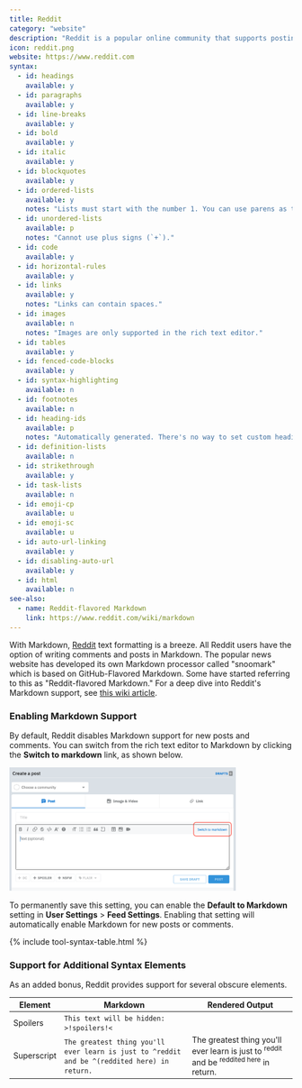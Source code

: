 ```yaml
---
title: Reddit
category: "website"
description: "Reddit is a popular online community that supports posting in Markdown."
icon: reddit.png
website: https://www.reddit.com
syntax:
  - id: headings
    available: y
  - id: paragraphs
    available: y
  - id: line-breaks
    available: y
  - id: bold
    available: y
  - id: italic
    available: y
  - id: blockquotes
    available: y
  - id: ordered-lists
    available: y
    notes: "Lists must start with the number 1. You can use parens as the ending punctuation (i.e., `1)` instead of `1.`)."
  - id: unordered-lists
    available: p
    notes: "Cannot use plus signs (`+`)."
  - id: code
    available: y
  - id: horizontal-rules
    available: y
  - id: links
    available: y
    notes: "Links can contain spaces."
  - id: images
    available: n
    notes: "Images are only supported in the rich text editor."
  - id: tables
    available: y
  - id: fenced-code-blocks
    available: y
  - id: syntax-highlighting
    available: n
  - id: footnotes
    available: n
  - id: heading-ids
    available: p
    notes: "Automatically generated. There's no way to set custom heading IDs."
  - id: definition-lists
    available: n
  - id: strikethrough
    available: y
  - id: task-lists
    available: n
  - id: emoji-cp
    available: u
  - id: emoji-sc
    available: u
  - id: auto-url-linking
    available: y
  - id: disabling-auto-url
    available: y
  - id: html
    available: n
see-also:
  - name: Reddit-flavored Markdown
    link: https://www.reddit.com/wiki/markdown
---
```


With Markdown, [Reddit](https://www.reddit.com) text formatting is a breeze. All Reddit users have the option of writing comments and posts in Markdown. The popular news website has developed its own Markdown processor called "snoomark" which is based on GitHub-Flavored Markdown. Some have started referring to this as "Reddit-flavored Markdown." For a deep dive into Reddit's Markdown support, see [this wiki article](https://www.reddit.com/wiki/markdown).

### Enabling Markdown Support

By default, Reddit disables Markdown support for new posts and comments. You can switch from the rich text editor to Markdown by clicking the **Switch to markdown** link, as shown below.

<img src="/assets/images/tools/reddit.png" class="img-fluid" alt="Switching to Markdown on Reddit.com" style="width:80%;">

To permanently save this setting, you can enable the **Default to Markdown** setting in **User Settings** > **Feed Settings**. Enabling that setting will automatically enable Markdown for new posts or comments.

{% include tool-syntax-table.html %}

### Support for Additional Syntax Elements

As an added bonus, Reddit provides support for several obscure elements.

<table class="table table-bordered" style="font-size: 14px">
  <thead class="thead-light">
    <tr>
      <th>Element</th>
      <th>Markdown</th>
      <th>Rendered Output</th>
    </tr>
  </thead>
  <tbody>
    <tr>
      <td>Spoilers</td>
      <td><code>This text will be hidden: >!spoilers!<</code></td>
      <td></td>
    </tr>
    <tr>
      <td>Superscript</td>
      <td><code>The greatest thing you'll ever learn is just to ^reddit and be ^(reddited here) in return.</code></td>
      <td>The greatest thing you'll ever learn is just to <sup>reddit</sup> and be <sup>reddited here</sup> in return.</td>
    </tr>
  </tbody>
</table>

